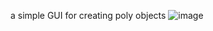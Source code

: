 a simple GUI for creating poly objects
![image](https://user-images.githubusercontent.com/108269822/210436511-ad23a931-669b-410c-a44d-ce8e9acc6fd3.png)
